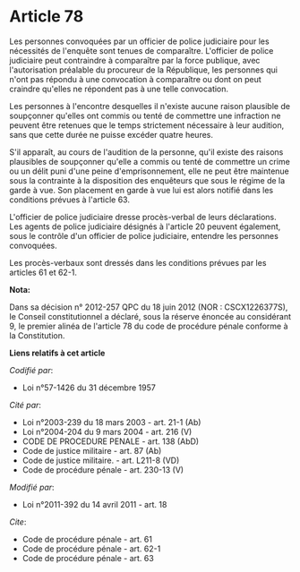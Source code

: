 # Article 78

Les personnes convoquées par un officier de police judiciaire pour les nécessités de l'enquête sont tenues de comparaître.
L'officier de police judiciaire peut contraindre à comparaître par la force publique, avec l'autorisation préalable du
procureur de la République, les personnes qui n'ont pas répondu à une convocation à comparaître ou dont on peut craindre
qu'elles ne répondent pas à une telle convocation. 

Les personnes à l'encontre desquelles il n'existe aucune raison plausible de soupçonner qu'elles ont commis ou tenté de
commettre une infraction ne peuvent être retenues que le temps strictement nécessaire à leur audition, sans que cette durée
ne puisse excéder quatre heures. 

S'il apparaît, au cours de l'audition de la personne, qu'il existe des raisons plausibles de soupçonner qu'elle a commis ou
tenté de commettre un crime ou un délit puni d'une peine d'emprisonnement, elle ne peut être maintenue sous la contrainte à
la disposition des enquêteurs que sous le régime de la garde à vue. Son placement en garde à vue lui est alors notifié dans
les conditions prévues à l'article 63. 

L'officier de police judiciaire dresse procès-verbal de leurs déclarations. Les agents de police judiciaire désignés à
l'article 20 peuvent également, sous le contrôle d'un officier de police judiciaire, entendre les personnes convoquées. 

Les procès-verbaux sont dressés dans les conditions prévues par les articles 61 et 62-1.

**Nota:**

Dans sa décision n° 2012-257 QPC du 18 juin 2012 (NOR : CSCX1226377S), le Conseil constitutionnel a déclaré, sous la réserve
énoncée au considérant 9, le premier alinéa de l'article 78 du code de procédure pénale conforme à la Constitution.

**Liens relatifs à cet article**

_Codifié par_:

  - Loi n°57-1426 du 31 décembre 1957

_Cité par_:

  - Loi n°2003-239 du 18 mars 2003 - art. 21-1 (Ab)
  - Loi n°2004-204 du 9 mars 2004 - art. 216 (V)
  - CODE DE PROCEDURE PENALE - art. 138 (AbD)
  - Code de justice militaire - art. 87 (Ab)
  - Code de justice militaire. - art. L211-8 (VD)
  - Code de procédure pénale - art. 230-13 (V)

_Modifié par_:

  - Loi n°2011-392 du 14 avril 2011 - art. 18

_Cite_:

  - Code de procédure pénale - art. 61
  - Code de procédure pénale - art. 62-1
  - Code de procédure pénale - art. 63
